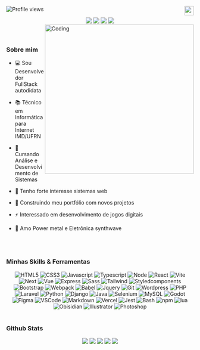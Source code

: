 <p align="left"> <img src="https://komarev.com/ghpvc/?username=joaobatistajr&color=405DE6" alt="Profile views" /> 
 <a href="https://github.com/JoaoBatistaJr/JoaoBatistaJr/blob/master/README-en.md"><img width="25" height="25" align="right" src="https://img.icons8.com/color/25/usa.png" alt="usa"/>
</p>

</div>
<div align="center">
 <a href="https://juniorsantos.dev.br" target="_blank"><img src=https://img.shields.io/badge/Portfólio-405DE6?style=for-the-badge&logo=vercel&logoColor=white/></a>
    <a href="https://www.linkedin.com/in/jbjunior03/" target="_blank"><img src=https://img.shields.io/badge/linkedin-%2300acee.svg?color=405DE6&style=for-the-badge&logo=linkedin&logoColor=white/></a>
    <a href = "mailto:joaob.dev@gmail.com"><img src="https://img.shields.io/badge/-Gmail-405DE6?style=for-the-badge&logo=gmail&logoColor=white" target="_blank"></a>
    <a href="https://instagram.com/joaob.dev" target="_blank"><img src=https://img.shields.io/badge/instagram-%ff5851db.svg?color=405DE6&style=for-the-badge&logo=instagram&logoColor=white /></a>
</div>

<img align="right" alt="Coding" width="400" src="https://user-images.githubusercontent.com/74038190/229223263-cf2e4b07-2615-4f87-9c38-e37600f8381a.gif">
<!-- <img align="right" width="533" height="300" src="./assets/progamming.gif" alt="Imagem"> -->
<br><br>

<h3> Sobre mim</h3>

- 💻 Sou Desenvolvedor FullStack autodidata
  
- 📚 Técnico em Informática para Internet IMD/UFRN
  
- 🌱 Cursando Análise e Desenvolvimento de Sistemas
  
- 📝 Tenho forte interesse sistemas web
  
- 🚀 Construindo meu portfólio com novos projetos
  
- ⚡ Interessado em desenvolvimento de jogos digitais
  
- 🎵 Amo Power metal e Eletrônica synthwave

<br><br>

<h3> Minhas Skills & Ferramentas</h3>

<div align="center">
    <img alt="HTML5" src="https://img.shields.io/badge/HTML5-405DE6?style=for-the-badge&logo=HTML5&logoColor=white">
    <img alt="CSS3" src="https://img.shields.io/badge/CSS3-405DE6?style=for-the-badge&logo=CSS3&logoColor=white">
    <img alt="Javascript" src="https://img.shields.io/badge/javascript-405DE6?style=for-the-badge&logo=javascript&logoColor=white">
    <img alt="Typescript" src="https://img.shields.io/badge/Typescript-405DE6?style=for-the-badge&logo=Typescript&logoColor=white">
    <img alt="Node" src="https://img.shields.io/badge/Node-405DE6?style=for-the-badge&logo=node.js&logoColor=white">
    <img alt="React" src="https://img.shields.io/badge/React-405DE6?style=for-the-badge&logo=React&logoColor=white">
    <img alt="Vite" src="https://img.shields.io/badge/Vite-405DE6?style=for-the-badge&logo=Vite&logoColor=white">
    <img alt="Next" src="https://img.shields.io/badge/Next-405DE6?style=for-the-badge&logo=Nextdotjs&logoColor=white">
    <img alt="Vue" src="https://img.shields.io/badge/Vue-405DE6?style=for-the-badge&logo=vuedotjs&logoColor=white">
    <img alt="Express" src="https://img.shields.io/badge/Express-405DE6?style=for-the-badge&logo=Express&logoColor=white">
    <img alt="Sass" src="https://img.shields.io/badge/sass-405DE6?style=for-the-badge&logo=sass&logoColor=white">
    <img alt="Tailwind" src="https://img.shields.io/badge/tailwind-405DE6?style=for-the-badge&logo=tailwindcss&logoColor=white">
    <img alt="Styledcomponents" src="https://img.shields.io/badge/styledcomponents-405DE6?style=for-the-badge&logo=styledcomponents&logoColor=white">
    <img alt="Bootstrap" src="https://img.shields.io/badge/bootstrap-405DE6?style=for-the-badge&logo=bootstrap&logoColor=white">
    <img alt="Webpack" src="https://img.shields.io/badge/webpack-405DE6?style=for-the-badge&logo=webpack&logoColor=white">
    <img alt="Babel" src="https://img.shields.io/badge/babel-405DE6?style=for-the-badge&logo=babel&logoColor=white">
    <img alt="Jquery" src="https://img.shields.io/badge/jquery-405DE6?style=for-the-badge&logo=jquery&logoColor=white">
    <img alt="Git" src="https://img.shields.io/badge/git-405DE6?style=for-the-badge&logo=git&logoColor=white">
    <img alt="Wordpress" src="https://img.shields.io/badge/wordpress-405DE6?style=for-the-badge&logo=wordpress&logoColor=white">
    <img alt="PHP" src="https://img.shields.io/badge/php-405DE6?style=for-the-badge&logo=php&logoColor=white">
    <img alt="Laravel" src="https://img.shields.io/badge/laravel-405DE6?style=for-the-badge&logo=laravel&logoColor=white">
    <img alt="Python" src="https://img.shields.io/badge/Python-405DE6?style=for-the-badge&logo=Python&logoColor=white">
    <img alt="Django" src="https://img.shields.io/badge/django-405DE6?style=for-the-badge&logo=django&logoColor=white">
    <img alt="Java" src="https://img.shields.io/badge/java-405DE6?style=for-the-badge&logo=openjdk&logoColor=white">
    <img alt="Selenium" src="https://img.shields.io/badge/Selenium-405DE6?style=for-the-badge&logo=Selenium&logoColor=white">
    <img alt="MySQL" src="https://img.shields.io/badge/mysql-405DE6?style=for-the-badge&logo=mysql&logoColor=white">
    <img alt="Godot" src="https://img.shields.io/badge/godot-405DE6?style=for-the-badge&logo=godot-engine&logoColor=white">
    <img alt="Figma" src="https://img.shields.io/badge/figma-405DE6?style=for-the-badge&logo=figma&logoColor=white">
    <img alt="VSCode" src="https://img.shields.io/badge/vscode-405DE6?style=for-the-badge&logo=visualstudiocode&logoColor=white">
    <img alt="Markdown" src="https://img.shields.io/badge/Markdown-405DE6?style=for-the-badge&logo=markdown&logoColor=white">
    <img alt="Vercel" src="https://img.shields.io/badge/vercel-405DE6?style=for-the-badge&logo=vercel&logoColor=white">
    <img alt="Jest" src="https://img.shields.io/badge/Jest-405DE6?style=for-the-badge&logo=jest&logoColor=white">
    <img alt="Bash" src="https://img.shields.io/badge/Bash-405DE6?style=for-the-badge&logo=gnu-bash&logoColor=white">
    <img alt="npm" src="https://img.shields.io/badge/NPM-405DE6?style=for-the-badge&logo=npm&logoColor=white">
    <img alt="lua" src="https://img.shields.io/badge/LUA-405DE6?style=for-the-badge&logo=lua&logoColor=white">
    <img alt="Obisidian" src="https://img.shields.io/badge/Obsidian-405DE6?style=for-the-badge&logo=obsidian&logoColor=white">
    <img alt="Illustrator" src="https://img.shields.io/badge/Illustrator-405DE6?style=for-the-badge&logo=adobe%20illustrator&logoColor=white">
    <img alt="Photoshop" src="https://img.shields.io/badge/Photoshop-405DE6?style=for-the-badge&logo=Adobe%20Photoshop&logoColor=white">
</div>

<br>

<h3>Github Stats</h3>

<div align="center">
 <img src="http://github-profile-summary-cards.vercel.app/api/cards/stats?username=joaobatistajr&theme=react&rank_icon=defaut&include_all_commits=true" />
 <img src="http://github-profile-summary-cards.vercel.app/api/cards/repos-per-language?username=joaobatistajr&theme=react&show_icons=true&hide_border=true" />
 <img src="http://github-profile-summary-cards.vercel.app/api/cards/productive-time?username=joaobatistajr&theme=react&utcOffset=8" />
 <img src="http://github-profile-summary-cards.vercel.app/api/cards/most-commit-language?username=joaobatistajr&theme=react"/>
 <img src="http://github-profile-summary-cards.vercel.app/api/cards/profile-details?username=joaobatistajr&theme=react&card_width=500px" />
    
</div>
